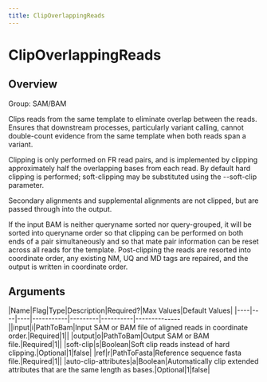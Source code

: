 ```yaml
---
title: ClipOverlappingReads
---
```


# ClipOverlappingReads

## Overview
Group: SAM/BAM

Clips reads from the same template to eliminate overlap between the reads. Ensures that downstream
processes, particularly variant calling, cannot double-count evidence from the same template when
both reads span a variant.

Clipping is only performed on FR read pairs, and is implemented by clipping approximately half the
overlapping bases from each read.  By default hard clipping is performed; soft-clipping may be
substituted using the --soft-clip parameter.

Secondary alignments and supplemental alignments are not clipped, but are passed through into the
output.

If the input BAM is neither queryname sorted nor query-grouped, it will be sorted into queryname
order so that clipping can be performed on both ends of a pair simultaneously and so that mate
pair information can be reset across all reads for the template.  Post-clipping the reads are
resorted into coordinate order, any existing NM, UQ and MD tags are repaired, and the output is
written in coordinate order.

## Arguments

|Name|Flag|Type|Description|Required?|Max Values|Default Values|
|----|----|----|-----------|---------|----------|--------------||input|i|PathToBam|Input SAM or BAM file of aligned reads in coordinate order.|Required|1||
|output|o|PathToBam|Output SAM or BAM file.|Required|1||
|soft-clip|s|Boolean|Soft clip reads instead of hard clipping.|Optional|1|false|
|ref|r|PathToFasta|Reference sequence fasta file.|Required|1||
|auto-clip-attributes|a|Boolean|Automatically clip extended attributes that are the same length as bases.|Optional|1|false|

